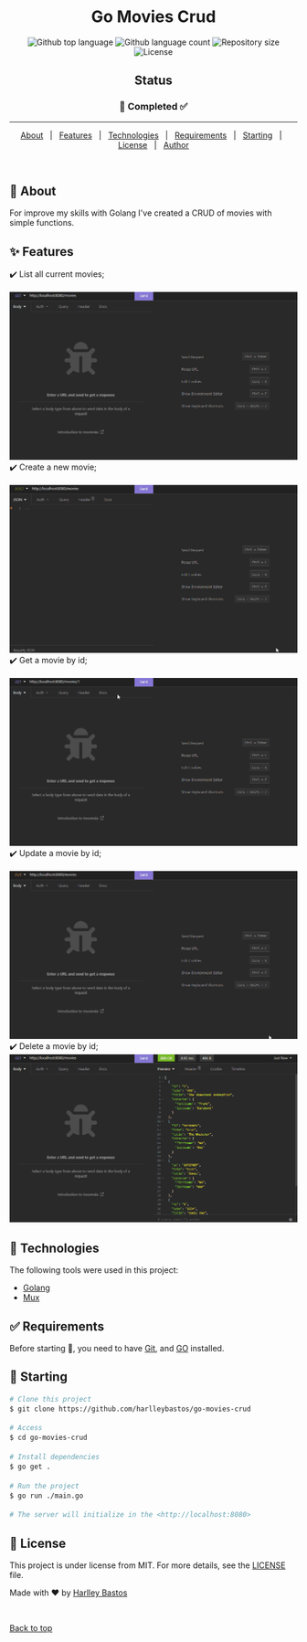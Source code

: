 <h1 align="center">Go Movies Crud</h1>

<p align="center">
  <img alt="Github top language" src="https://img.shields.io/github/languages/top/harlleybastos/go-movies-crud?color=56BEB8">

  <img alt="Github language count" src="https://img.shields.io/github/languages/count/harlleybastos/go-movies-crud?color=56BEB8">

  <img alt="Repository size" src="https://img.shields.io/github/repo-size/harlleybastos/go-movies-crud?color=56BEB8">

  <img alt="License" src="https://img.shields.io/github/license/harlleybastos/go-movies-crud?color=56BEB8">

</p>

## <!-- Status -->

  <h2 align="center">Status</h2>
<h3 align="center"> 
	  🚀 Completed  ✅
</h3>

<hr>

<p align="center">
  <a href="#dart-about">About</a> &#xa0; | &#xa0; 
  <a href="#sparkles-features">Features</a> &#xa0; | &#xa0;
  <a href="#rocket-technologies">Technologies</a> &#xa0; | &#xa0;
  <a href="#white_check_mark-requirements">Requirements</a> &#xa0; | &#xa0;
  <a href="#checkered_flag-starting">Starting</a> &#xa0; | &#xa0;
  <a href="#memo-license">License</a> &#xa0; | &#xa0;
  <a href="https://github.com/harlleybastos" target="_blank">Author</a>
</p>

<br>

## :dart: About

For improve my skills with Golang I've created a CRUD of movies with simple functions.

## :sparkles: Features

:heavy_check_mark: List all current movies;\
<br>
<img src="assets/img/GET_ALL.gif"/>
<br>
:heavy_check_mark: Create a new movie;\
<br>
<img src="assets/img/CREATE.gif"/>
<br>
:heavy_check_mark: Get a movie by id;\
<br>
<img src="assets/img/GET_BY_ID.gif"/>
<br>
:heavy_check_mark: Update a movie by id;\
<br>
<img src="assets/img/UPDATE.gif"/>
<br>
:heavy_check_mark: Delete a movie by id;
<br>
<img src="assets/img/DELETE.gif"/>
<br>

## :rocket: Technologies

The following tools were used in this project:

- [Golang](https://go.dev/)
- [Mux](https://github.com/gorilla/mux)

## :white_check_mark: Requirements

Before starting :checkered_flag:, you need to have [Git](https://git-scm.com), and [GO](https://go.dev/) installed.

## :checkered_flag: Starting

```bash
# Clone this project
$ git clone https://github.com/harlleybastos/go-movies-crud

# Access
$ cd go-movies-crud

# Install dependencies
$ go get .

# Run the project
$ go run ./main.go

# The server will initialize in the <http://localhost:8080>
```

## :memo: License

This project is under license from MIT. For more details, see the [LICENSE](LICENSE.md) file.

Made with :heart: by <a href="https://github.com/harlleybastos" target="_blank">Harlley Bastos</a>

&#xa0;

<a href="#top">Back to top</a>
